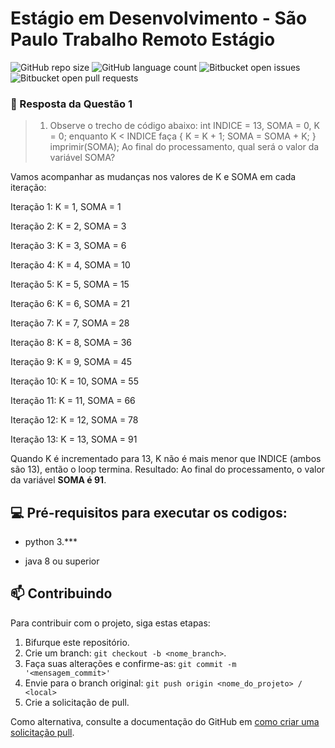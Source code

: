 # Estágio em Desenvolvimento - São Paulo Trabalho Remoto Estágio  

![GitHub repo size](https://img.shields.io/github/repo-size/iuricode/README-template?style=for-the-badge)
![GitHub language count](https://img.shields.io/github/languages/count/iuricode/README-template?style=for-the-badge)
![Bitbucket open issues](https://img.shields.io/bitbucket/issues/iuricode/README-template?style=for-the-badge)
![Bitbucket open pull requests](https://img.shields.io/bitbucket/pr-raw/iuricode/README-template?style=for-the-badge)


### 📝 Resposta da Questão 1

> 1) Observe o trecho de código abaixo: int INDICE = 13, SOMA = 0, K = 0; enquanto K < INDICE faça { K = K + 1; SOMA = SOMA + K; } imprimir(SOMA);
Ao final do processamento, qual será o valor da variável SOMA?


Vamos acompanhar as mudanças nos valores de K e SOMA em cada iteração:

Iteração 1: K = 1, SOMA = 1

Iteração 2: K = 2, SOMA = 3

Iteração 3: K = 3, SOMA = 6

Iteração 4: K = 4, SOMA = 10

Iteração 5: K = 5, SOMA = 15

Iteração 6: K = 6, SOMA = 21

Iteração 7: K = 7, SOMA = 28

Iteração 8: K = 8, SOMA = 36

Iteração 9: K = 9, SOMA = 45

Iteração 10: K = 10, SOMA = 55

Iteração 11: K = 11, SOMA = 66

Iteração 12: K = 12, SOMA = 78

Iteração 13: K = 13, SOMA = 91


Quando K é incrementado para 13, K não é mais menor que INDICE (ambos são 13), então o loop termina.
Resultado:
Ao final do processamento, o valor da variável **SOMA é 91**.


## 💻 Pré-requisitos para executar os codigos:

- python 3.***

- java 8 ou superior



## 📫 Contribuindo 

Para contribuir com o projeto, siga estas etapas:

1. Bifurque este repositório.
2. Crie um branch: `git checkout -b <nome_branch>`.
3. Faça suas alterações e confirme-as: `git commit -m '<mensagem_commit>'`
4. Envie para o branch original: `git push origin <nome_do_projeto> / <local>`
5. Crie a solicitação de pull.

Como alternativa, consulte a documentação do GitHub em [como criar uma solicitação pull](https://help.github.com/en/github/collaborating-with-issues-and-pull-requests/creating-a-pull-request).

